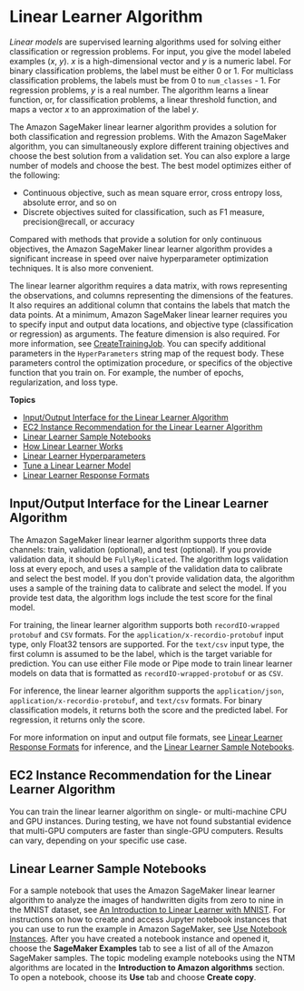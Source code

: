 # Linear Learner Algorithm<a name="linear-learner"></a>

*Linear models* are supervised learning algorithms used for solving either classification or regression problems\. For input, you give the model labeled examples \(*x*, *y*\)\. *x* is a high\-dimensional vector and *y* is a numeric label\. For binary classification problems, the label must be either 0 or 1\. For multiclass classification problems, the labels must be from 0 to `num_classes` \- 1\. For regression problems, *y* is a real number\. The algorithm learns a linear function, or, for classification problems, a linear threshold function, and maps a vector *x* to an approximation of the label *y*\. 

The Amazon SageMaker linear learner algorithm provides a solution for both classification and regression problems\. With the Amazon SageMaker algorithm, you can simultaneously explore different training objectives and choose the best solution from a validation set\. You can also explore a large number of models and choose the best\. The best model optimizes either of the following:
+ Continuous objective, such as mean square error, cross entropy loss, absolute error, and so on 
+ Discrete objectives suited for classification, such as F1 measure, precision@recall, or accuracy 

Compared with methods that provide a solution for only continuous objectives, the Amazon SageMaker linear learner algorithm provides a significant increase in speed over naive hyperparameter optimization techniques\. It is also more convenient\. 

The linear learner algorithm requires a data matrix, with rows representing the observations, and columns representing the dimensions of the features\. It also requires an additional column that contains the labels that match the data points\. At a minimum, Amazon SageMaker linear learner requires you to specify input and output data locations, and objective type \(classification or regression\) as arguments\. The feature dimension is also required\. For more information, see [CreateTrainingJob](API_CreateTrainingJob.md)\. You can specify additional parameters in the `HyperParameters` string map of the request body\. These parameters control the optimization procedure, or specifics of the objective function that you train on\. For example, the number of epochs, regularization, and loss type\. 

**Topics**
+ [Input/Output Interface for the Linear Learner Algorithm](#ll-input_output)
+ [EC2 Instance Recommendation for the Linear Learner Algorithm](#ll-instances)
+ [Linear Learner Sample Notebooks](#ll-sample-notebooks)
+ [How Linear Learner Works](ll_how-it-works.md)
+ [Linear Learner Hyperparameters](ll_hyperparameters.md)
+ [Tune a Linear Learner Model](linear-learner-tuning.md)
+ [Linear Learner Response Formats](LL-in-formats.md)

## Input/Output Interface for the Linear Learner Algorithm<a name="ll-input_output"></a>

The Amazon SageMaker linear learner algorithm supports three data channels: train, validation \(optional\), and test \(optional\)\. If you provide validation data, it should be `FullyReplicated`\. The algorithm logs validation loss at every epoch, and uses a sample of the validation data to calibrate and select the best model\. If you don't provide validation data, the algorithm uses a sample of the training data to calibrate and select the model\. If you provide test data, the algorithm logs include the test score for the final model\.

For training, the linear learner algorithm supports both `recordIO-wrapped protobuf` and `CSV` formats\. For the `application/x-recordio-protobuf` input type, only Float32 tensors are supported\. For the `text/csv` input type, the first column is assumed to be the label, which is the target variable for prediction\. You can use either File mode or Pipe mode to train linear learner models on data that is formatted as `recordIO-wrapped-protobuf` or as `CSV`\.

For inference, the linear learner algorithm supports the `application/json`, `application/x-recordio-protobuf`, and `text/csv` formats\. For binary classification models, it returns both the score and the predicted label\. For regression, it returns only the score\.

For more information on input and output file formats, see [Linear Learner Response Formats](LL-in-formats.md) for inference, and the [Linear Learner Sample Notebooks](#ll-sample-notebooks)\.

## EC2 Instance Recommendation for the Linear Learner Algorithm<a name="ll-instances"></a>

You can train the linear learner algorithm on single\- or multi\-machine CPU and GPU instances\. During testing, we have not found substantial evidence that multi\-GPU computers are faster than single\-GPU computers\. Results can vary, depending on your specific use case\.

## Linear Learner Sample Notebooks<a name="ll-sample-notebooks"></a>

For a sample notebook that uses the Amazon SageMaker linear learner algorithm to analyze the images of handwritten digits from zero to nine in the MNIST dataset, see [An Introduction to Linear Learner with MNIST](https://github.com/awslabs/amazon-sagemaker-examples/blob/master/introduction_to_amazon_algorithms/linear_learner_mnist/linear_learner_mnist.ipynb)\. For instructions on how to create and access Jupyter notebook instances that you can use to run the example in Amazon SageMaker, see [Use Notebook Instances](nbi.md)\. After you have created a notebook instance and opened it, choose the **SageMaker Examples** tab to see a list of all of the Amazon SageMaker samples\. The topic modeling example notebooks using the NTM algorithms are located in the **Introduction to Amazon algorithms** section\. To open a notebook, choose its **Use** tab and choose **Create copy**\.